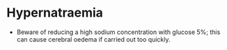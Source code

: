 # Hypernatraemia

* Beware of reducing a high sodium concentration with glucose 5%; this can cause cerebral oedema if carried out too quickly.

<!-- {BearID:3B826887-7C90-49C4-8C40-9B40E1489A70-414-00001E8CBBE360D4} -->
